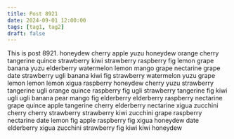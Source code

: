 ```yaml
---
title: Post 8921
date: 2024-09-01 12:00:00
tags: [tag1, tag2]
draft: false
---
```

This is post 8921.
honeydew
cherry
apple
yuzu
honeydew
orange
cherry
tangerine
quince
strawberry
kiwi
strawberry
raspberry
fig
lemon
grape
banana
yuzu
elderberry
watermelon
lemon
mango
grape
nectarine
grape
date
strawberry
ugli
banana
kiwi
fig
strawberry
watermelon
yuzu
grape
lemon
lemon
lemon
xigua
raspberry
honeydew
cherry
yuzu
strawberry
tangerine
ugli
orange
quince
raspberry
fig
ugli
strawberry
tangerine
fig
kiwi
ugli
ugli
banana
pear
mango
fig
elderberry
elderberry
raspberry
nectarine
grape
quince
apple
tangerine
cherry
elderberry
nectarine
xigua
zucchini
cherry
cherry
strawberry
strawberry
kiwi
zucchini
grape
raspberry
nectarine
date
lemon
fig
apple
raspberry
fig
xigua
honeydew
date
elderberry
xigua
zucchini
strawberry
fig
kiwi
kiwi
honeydew
